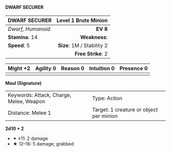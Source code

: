 #### DWARF SECURER

| DWARF SECURER     |   **Level 1 Brute Minion** |
| :---------------- | -------------------------: |
| *Dwarf, Humanoid* |                   **EV 8** |
| **Stamina**: 14   |              **Weakness**: |
| **Speed**: 5      | **Size**: 1M / Stability 2 |
|                   |         **Free Strike**: 2 |

| **Might** +2 | **Agility** 0 | **Reason** 0 | **Intuition** 0 | **Presence** 0 |
| ------------ | ------------- | ------------ | --------------- | -------------- |
|              |               |              |                 |                |

**Maul (Signature)**

|                                         |                                         |
| :-------------------------------------- | :-------------------------------------- |
| Keywords: Attack, Charge, Melee, Weapon | Type: Action                            |
| Distance: Melee 1                       | Target: 1 creature or object per minion |

**2d10 + 2**

- ✦ ≤11: 2 damage
- ★ 12–16: 5 damage; grabbed
